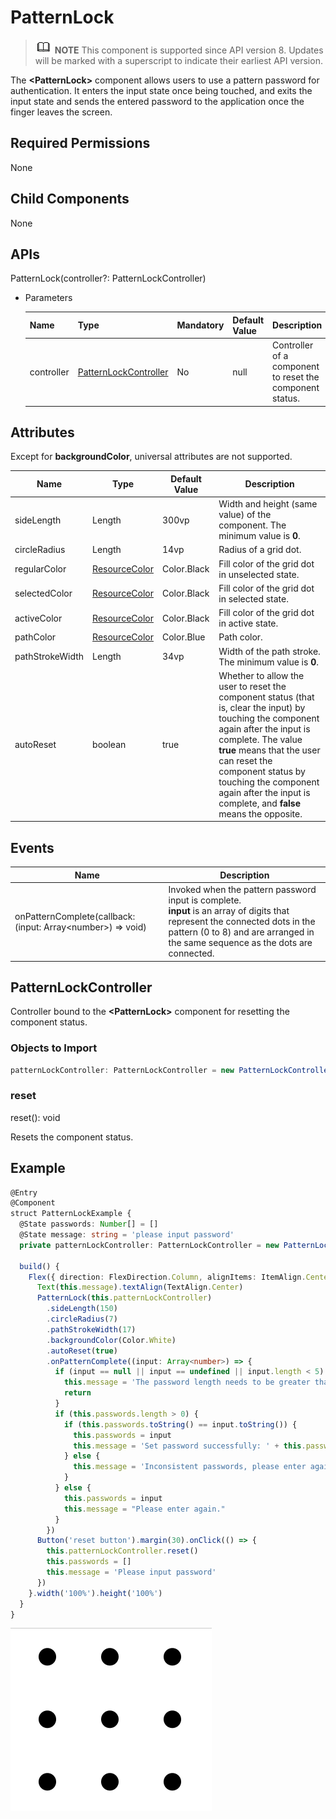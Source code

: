 # PatternLock

> ![icon-note.gif](public_sys-resources/icon-note.gif) **NOTE** This component is supported since API version 8. Updates will be marked with a superscript to indicate their earliest API version.

The **\<PatternLock>** component allows users to use a pattern password for authentication. It enters the input state once being touched, and exits the input state and sends the entered password to the application once the finger leaves the screen.

## Required Permissions

None

## Child Components

None

##  APIs

PatternLock(controller?: PatternLockController)

- Parameters

  | Name    | Type                                       | Mandatory| Default Value| Description                                    |
  | ---------- | ----------------------------------------------- | ---- | ------ | -------------------------------------------- |
  | controller | [PatternLockController](#patternlockcontroller) | No  | null   | Controller of a component to reset the component status.|

## Attributes

Except for **backgroundColor**, universal attributes are not supported.

| Name           | Type                                           | Default Value     | Description                                                        |
| --------------- | --------------------------------------------------- | ----------- | ------------------------------------------------------------ |
| sideLength      | Length                                              | 300vp       | Width and height (same value) of the component. The minimum value is **0**.           |
| circleRadius    | Length                                              | 14vp        | Radius of a grid dot.                                        |
| regularColor    | [ResourceColor](../../ui/ts-types.md) | Color.Black | Fill color of the grid dot in unselected state.                      |
| selectedColor   | [ResourceColor](../../ui/ts-types.md) | Color.Black | Fill color of the grid dot in selected state.                        |
| activeColor     | [ResourceColor](../../ui/ts-types.md) | Color.Black | Fill color of the grid dot in active state.                        |
| pathColor       | [ResourceColor](../../ui/ts-types.md) | Color.Blue  | Path color.                                            |
| pathStrokeWidth | Length                                              | 34vp        | Width of the path stroke. The minimum value is **0**.                           |
| autoReset       | boolean                                             | true        | Whether to allow the user to reset the component status (that is, clear the input) by touching the component again after the input is complete. The value **true** means that the user can reset the component status by touching the component again after the input is complete, and **false** means the opposite. |

## Events

| Name                                                        | Description                                                    |
| ------------------------------------------------------------ | ------------------------------------------------------------ |
| onPatternComplete(callback: (input: Array\<number\>) => void) | Invoked when the pattern password input is complete.<br>**input** is an array of digits that represent the connected dots in the pattern (0 to 8) and are arranged in the same sequence as the dots are connected.|

## PatternLockController

Controller bound to the **\<PatternLock>** component for resetting the component status.

### Objects to Import

```typescript
patternLockController: PatternLockController = new PatternLockController()
```

### reset

reset(): void

Resets the component status.

##  Example

```typescript
@Entry
@Component
struct PatternLockExample {
  @State passwords: Number[] = []
  @State message: string = 'please input password'
  private patternLockController: PatternLockController = new PatternLockController()
  
  build() {
    Flex({ direction: FlexDirection.Column, alignItems: ItemAlign.Center, justifyContent: FlexAlign.Center }) {
      Text(this.message).textAlign(TextAlign.Center)
      PatternLock(this.patternLockController)
        .sideLength(150)
        .circleRadius(7)
        .pathStrokeWidth(17)
        .backgroundColor(Color.White)
        .autoReset(true)
        .onPatternComplete((input: Array<number>) => {
          if (input == null || input == undefined || input.length < 5) {
            this.message = 'The password length needs to be greater than 5.'
            return
          }
          if (this.passwords.length > 0) {
            if (this.passwords.toString() == input.toString()) {
              this.passwords = input
              this.message = 'Set password successfully: ' + this.passwords.toString()
            } else {
              this.message = 'Inconsistent passwords, please enter again.'
            }
          } else {
            this.passwords = input
            this.message = "Please enter again."
          }
        })
      Button('reset button').margin(30).onClick(() => {
        this.patternLockController.reset()
        this.passwords = []
        this.message = 'Please input password'
      })
    }.width('100%').height('100%')
  }
}
```

![patternlock](figures/patternlock.gif)
